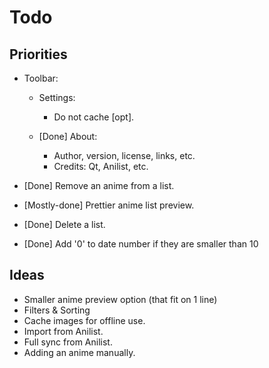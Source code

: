 # Todo

## Priorities

- Toolbar:
    - Settings:
        - Do not cache [opt].

    - [Done] About:
        - Author, version, license, links, etc.
        - Credits: Qt, Anilist, etc.

- [Done] Remove an anime from a list.
- [Mostly-done] Prettier anime list preview.
- [Done] Delete a list.
- [Done] Add '0' to date number if they are smaller than 10

## Ideas

- Smaller anime preview option (that fit on 1 line)
- Filters & Sorting
- Cache images for offline use.
- Import from Anilist.
- Full sync from Anilist.
- Adding an anime manually.